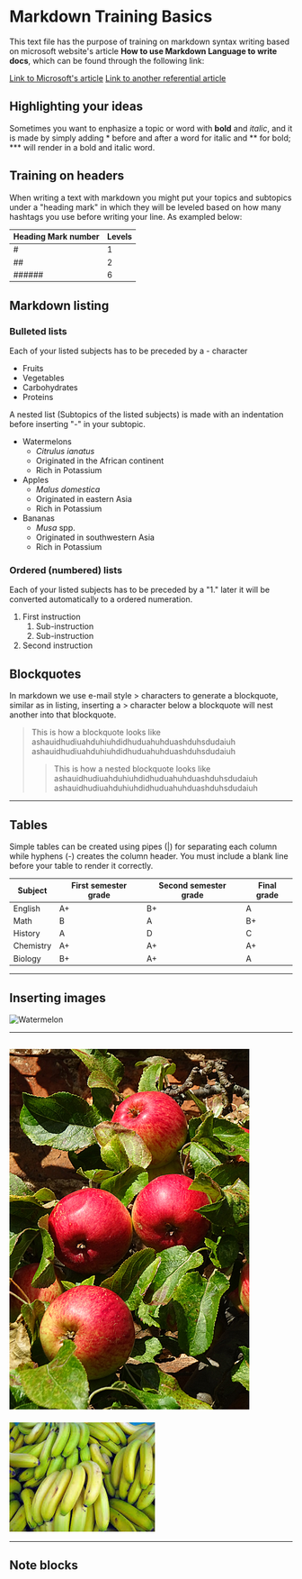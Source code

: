 
# **Markdown  Training Basics**
This text file has the purpose of training on markdown syntax writing based on microsoft website's  article **How to use Markdown Language to write docs**, which can be found through the following link:


[Link to Microsoft's article](https://docs.microsoft.com/en-us/contribute/how-to-write-use-markdown)
[Link to another referential article](https://daringfireball.net/projects/markdown/syntax)

## **Highlighting your ideas**
Sometimes you want to enphasize a topic or word with **bold** and *italic*, 
and it is made by simply adding \* before and after a word for italic and \** for bold; \*** will render in a bold and italic word. 


## **Training on headers**
When writing a text with markdown you might put your topics and subtopics under a "heading mark" in which they will be leveled based on how many hashtags you use before writing your line.
As exampled below:

 |Heading Mark number | Levels |
 |--------------------|--------|
 |          #         |   1    |
 |         ##         |   2    |
 |       ######       |   6    |



## **Markdown listing**


### Bulleted lists #


Each of your listed subjects has to be preceded by a \- character

 
- Fruits
- Vegetables 
- Carbohydrates
- Proteins

A nested list (Subtopics of the listed subjects) is made with an indentation before inserting "-" in your subtopic.

- Watermelons
  - *Citrulus ianatus*
  - Originated in the African continent
  - Rich in Potassium 
- Apples
  - *Malus domestica*
  - Originated in eastern Asia
  - Rich in Potassium
- Bananas
  - *Musa* spp.
  - Originated in southwestern Asia
  - Rich in Potassium

### Ordered (numbered) lists #

Each of your listed subjects has to be preceded by a "1." later it will be converted automatically to a ordered numeration.

1. First instruction
   1. Sub-instruction
   1. Sub-instruction
1. Second instruction

 
## **Blockquotes**  

In markdown we use e-mail style > characters to generate a blockquote, similar as in listing, inserting a > character below a blockquote will nest another into that blockquote.

  > This is how a blockquote looks like 
  >ashauidhudiuahduhiuhdidhuduahuhduashduhsdudaiuh
  >ashauidhudiuahduhiuhdidhuduahuhduashduhsdudaiuh
  >>This is how a nested blockquote looks like 
  > >ashauidhudiuahduhiuhdidhuduahuhduashduhsdudaiuh
  > >ashauidhudiuahduhiuhdidhuduahuhduashduhsdudaiuh
  > 
  >

--------------------------------------------------------------------------

## **Tables**

Simple tables can be created using pipes (|) for separating each column while hyphens (-) creates the column header. You must include a blank line before your table to render it correctly.

 |   Subject   | First semester grade | Second semester grade | Final grade |
 |-------------|----------------------|-----------------------|-------------| 
 |   English   |          A+          |          B+           |      A      |
 |     Math    |          B           |          A            |      B+     |
 |   History   |          A           |          D            |      C      |
 |  Chemistry  |          A+          |          A+           |      A+     |
 |   Biology   |          B+          |          A+           |      A      |


--------------------------------------------------------------------------


## **Inserting images**


 ![Watermelon](img/watermelon.jpg "These are watermelons")


--------------------------------------------------------------------------

 ![Apples](img/apples.jpg "These are apples")
--------------------------------------------------------------------------


 ![Bananas](img/bananas.jpeg "These are bananas")


--------------------------------------------------------------------------

## **Note blocks**







